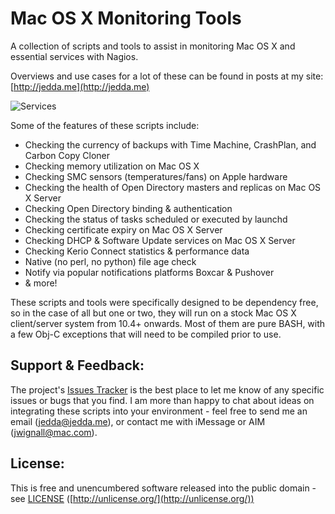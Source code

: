 Mac OS X Monitoring Tools
=========================

A collection of scripts and tools to assist in monitoring Mac OS X and essential services with Nagios.

Overviews and use cases for a lot of these can be found in posts at my site:
[http://jedda.me](http://jedda.me)

![Services](http://jedda.me/assets/osx-monitoring/RAM.jpg)

Some of the features of these scripts include:

*   Checking the currency of backups with Time Machine, CrashPlan, and Carbon Copy Cloner
*   Checking memory utilization on Mac OS X
*   Checking SMC sensors (temperatures/fans) on Apple hardware
*   Checking the health of Open Directory masters and replicas on Mac OS X Server
*   Checking Open Directory binding & authentication
*   Checking the status of tasks scheduled or executed by launchd
*   Checking certificate expiry on Mac OS X Server
*   Checking DHCP & Software Update services on Mac OS X Server
*   Checking Kerio Connect statistics & performance data
*   Native (no perl, no python) file age check
*   Notify via popular notifications platforms Boxcar & Pushover
*   & more!

These scripts and tools were specifically designed to be dependency free, so in the case of all but one or two, they will run on a stock Mac OS X client/server system from 10.4+ onwards. Most of them are pure BASH, with a few Obj-C exceptions that will need to be compiled prior to use.


Support & Feedback:
--------

The project's [Issues Tracker](https://github.com/jedda/OSX-Monitoring-Tools/issues) is the best place to let me know of any specific issues or bugs that you find. I am more than happy to chat about ideas on integrating these scripts into your environment - feel free to send me an email ([jedda@jedda.me](mailto:jedda@jedda.me "jedda@jedda.me")), or contact me with iMessage or AIM ([jwignall@mac.com](imessage://jwignall@mac.com)).


License:
--------

This is free and unencumbered software released into the public domain - see [LICENSE](https://github.com/jedda/OSX-Monitoring-Tools/blob/master/LICENSE) ([http://unlicense.org/](http://unlicense.org/))
